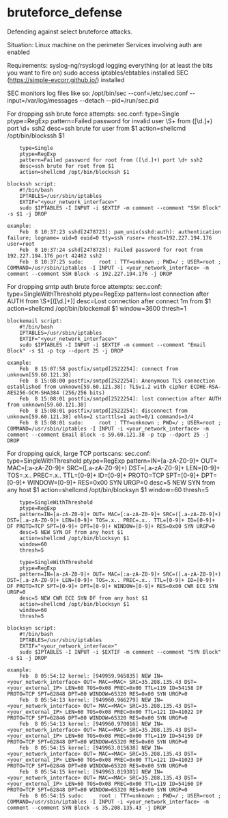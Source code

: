 # bruteforce_defense
Defending against select bruteforce attacks.

Situation:
    Linux machine on the perimeter
    Services involving auth are enabled

Requirements:
    syslog-ng/rsyslogd logging everything (or at least the bits you want to fire on)
    sudo access
    iptables/ebtables installed
    SEC (https://simple-evcorr.github.io/) installed

SEC monitors log files like so:
    /opt/bin/sec --conf=/etc/sec.conf --input=/var/log/messages --detach --pid=/run/sec.pid

For dropping ssh brute force attempts:
    sec.conf:
        type=Single
        ptype=RegExp
        pattern=Failed password for invalid user \S+ from ([\d.]+) port \d+ ssh2
        desc=ssh brute for user from $1
        action=shellcmd /opt/bin/blockssh $1

        type=Single
        ptype=RegExp
        pattern=Failed password for root from ([\d.]+) port \d+ ssh2
        desc=ssh brute for root from $1
        action=shellcmd /opt/bin/blockssh $1

    blockssh script:
        #!/bin/bash
        IPTABLES=/usr/sbin/iptables 
        EXTIF="<your_network_interface>"
        sudo $IPTABLES -I INPUT -i $EXTIF -m comment --comment "SSH Block" -s $1 -j DROP 

    example:
        Feb  8 10:37:23 sshd[2478723]: pam_unix(sshd:auth): authentication failure; logname= uid=0 euid=0 tty=ssh ruser= rhost=192.227.194.176  user=root
        Feb  8 10:37:24 sshd[2478723]: Failed password for root from 192.227.194.176 port 42462 ssh2
        Feb  8 10:37:25 sudo:     root : TTY=unknown ; PWD=/ ; USER=root ; COMMAND=/usr/sbin/iptables -I INPUT -i <your_network_interface> -m comment --comment SSH Block -s 192.227.194.176 -j DROP


For dropping smtp auth brute force attempts:
    sec.conf:
        type=SingleWithThreshold
        ptype=RegExp
        pattern=lost connection after AUTH from \S+\[([\d.]+)\]
        desc=Lost connection after connect 1m from $1
        action=shellcmd /opt/bin/blockemail $1
        window=3600
        thresh=1

    blockemail script:
        #!/bin/bash
        IPTABLES=/usr/sbin/iptables
        EXTIF="<your_network_interface>"
        sudo $IPTABLES -I INPUT -i $EXTIF -m comment --comment "Email Block" -s $1 -p tcp --dport 25 -j DROP

    example:
        Feb  8 15:07:58 postfix/smtpd[2522254]: connect from unknown[59.60.121.38]
        Feb  8 15:08:00 postfix/smtpd[2522254]: Anonymous TLS connection established from unknown[59.60.121.38]: TLSv1.2 with cipher ECDHE-RSA-AES256-GCM-SHA384 (256/256 bits)
        Feb  8 15:08:01 postfix/smtpd[2522254]: lost connection after AUTH from unknown[59.60.121.38]
        Feb  8 15:08:01 postfix/smtpd[2522254]: disconnect from unknown[59.60.121.38] ehlo=2 starttls=1 auth=0/1 commands=3/4
        Feb  8 15:08:01 sudo:     root : TTY=unknown ; PWD=/ ; USER=root ; COMMAND=/usr/sbin/iptables -I INPUT -i <your_network_interface> -m comment --comment Email Block -s 59.60.121.38 -p tcp --dport 25 -j DROP


For dropping quick, large TCP portscans:
    sec.conf:
        type=SingleWithThreshold
        ptype=RegExp
        pattern=IN=[a-zA-Z0-9]+ OUT= MAC=[:a-zA-Z0-9]+ SRC=([.a-zA-Z0-9]+) DST=[.a-zA-Z0-9]+ LEN=[0-9]+ TOS=.x.. PREC=.x.. TTL=[0-9]+ ID=[0-9]+ PROTO=TCP SPT=[0-9]+ DPT=[0-9]+ WINDOW=[0-9]+ RES=0x00 SYN URGP=0
        desc=5 NEW SYN from any host $1
        action=shellcmd /opt/bin/blocksyn $1
        window=60
        thresh=5

        type=SingleWithThreshold
        ptype=RegExp
        pattern=IN=[a-zA-Z0-9]+ OUT= MAC=[:a-zA-Z0-9]+ SRC=([.a-zA-Z0-9]+) DST=[.a-zA-Z0-9]+ LEN=[0-9]+ TOS=.x.. PREC=.x.. TTL=[0-9]+ ID=[0-9]+ DF PROTO=TCP SPT=[0-9]+ DPT=[0-9]+ WINDOW=[0-9]+ RES=0x00 SYN URGP=0
        desc=5 NEW SYN DF from any host $1
        action=shellcmd /opt/bin/blocksyn $1
        window=60
        thresh=5

        type=SingleWithThreshold
        ptype=RegExp
        pattern=IN=[a-zA-Z0-9]+ OUT= MAC=[:a-zA-Z0-9]+ SRC=([.a-zA-Z0-9]+) DST=[.a-zA-Z0-9]+ LEN=[0-9]+ TOS=.x.. PREC=.x.. TTL=[0-9]+ ID=[0-9]+ DF PROTO=TCP SPT=[0-9]+ DPT=[0-9]+ WINDOW=[0-9]+ RES=0x00 CWR ECE SYN URGP=0
        desc=5 NEW CWR ECE SYN DF from any host $1
        action=shellcmd /opt/bin/blocksyn $1
        window=60
        thresh=5

    blocksyn script:
        #!/bin/bash
        IPTABLES=/usr/sbin/iptables 
        EXTIF="<your_network_interface>"
        sudo $IPTABLES -I INPUT -i $EXTIF -m comment --comment "SYN Block" -s $1 -j DROP 

    example:
        Feb  8 05:54:12 kernel: [949959.965835] NEW IN=<your_network_interface> OUT= MAC=<MAC> SRC=35.208.135.43 DST=<your_external_IP> LEN=60 TOS=0x08 PREC=0x00 TTL=119 ID=54158 DF PROTO=TCP SPT=62848 DPT=80 WINDOW=65320 RES=0x00 SYN URGP=0 
        Feb  8 05:54:13 kernel: [949960.966279] NEW IN=<your_network_interface> OUT= MAC=<MAC> SRC=35.208.135.43 DST=<your_external_IP> LEN=60 TOS=0x08 PREC=0x00 TTL=121 ID=41022 DF PROTO=TCP SPT=62846 DPT=80 WINDOW=65320 RES=0x00 SYN URGP=0 
        Feb  8 05:54:13 kernel: [949960.970016] NEW IN=<your_network_interface> OUT= MAC=<MAC> SRC=35.208.135.43 DST=<your_external_IP> LEN=60 TOS=0x08 PREC=0x00 TTL=119 ID=54159 DF PROTO=TCP SPT=62848 DPT=80 WINDOW=65320 RES=0x00 SYN URGP=0 
        Feb  8 05:54:15 kernel: [949963.015638] NEW IN=<your_network_interface> OUT= MAC=<MAC> SRC=35.208.135.43 DST=<your_external_IP> LEN=60 TOS=0x08 PREC=0x00 TTL=121 ID=41023 DF PROTO=TCP SPT=62846 DPT=80 WINDOW=65320 RES=0x00 SYN URGP=0 
        Feb  8 05:54:15 kernel: [949963.019301] NEW IN=<your_network_interface> OUT= MAC=<MAC> SRC=35.208.135.43 DST=<your_external_IP> LEN=60 TOS=0x08 PREC=0x00 TTL=119 ID=54160 DF PROTO=TCP SPT=62848 DPT=80 WINDOW=65320 RES=0x00 SYN URGP=0 
        Feb  8 05:54:15 sudo:     root : TTY=unknown ; PWD=/ ; USER=root ; COMMAND=/usr/sbin/iptables -I INPUT -i <your_network_interface> -m comment --comment SYN Block -s 35.208.135.43 -j DROP
